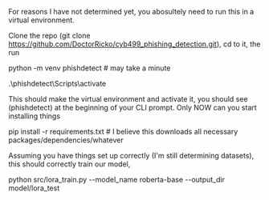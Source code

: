 For reasons I have not determined yet, you abosultely need to run this in a virtual environment.

Clone the repo (git clone https://github.com/DoctorRicko/cyb499_phishing_detection.git), cd to it, the run

python -m venv phishdetect # may take a minute

.\phishdetect\Scripts\activate

This should make the virtual environment and activate it, you should see (phishdetect) at the beginning of your CLI prompt.
Only NOW can you start installing things

pip install -r requirements.txt # I believe this downloads all necessary packages/dependencies/whatever

Assuming you have things set up correctly (I'm still determining datasets), this should correctly train our model,

python src/lora_train.py --model_name roberta-base --output_dir model/lora_test
